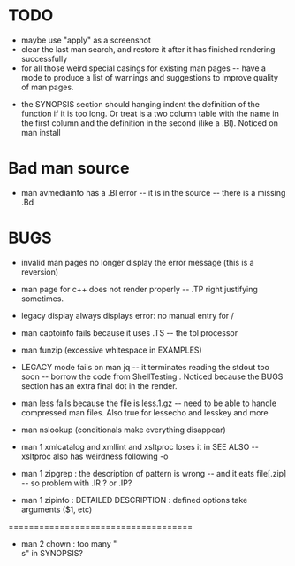 #  TODO

- maybe use "apply" as a screenshot
- clear the last man search, and restore it after it has finished rendering successfully
- for all those weird special casings for existing man pages -- have a mode to produce a list of warnings and suggestions to improve quality of man pages.

* the SYNOPSIS section should hanging indent the definition of the function if it is too long.  Or treat is a two column table with the name in the first column and the definition in the second (like a .Bl).  Noticed on man install

# Bad man source

* man avmediainfo has a .Bl error -- it is in the source -- there is a missing .Bd

# BUGS

- invalid man pages no longer display the error message (this is a reversion)

- man page for c++ does not render properly -- .TP right justifying sometimes.

- legacy display always displays error: no manual entry for /

- man captoinfo fails because it uses .TS -- the tbl processor

- man funzip (excessive whitespace in EXAMPLES)


- LEGACY mode fails on man jq -- it terminates reading the stdout too soon -- borrow the code from ShellTesting .  Noticed because the BUGS section has an extra final dot in the render.

- man less fails because the file is less.1.gz -- need to be able to handle compressed man files.  Also true for lessecho and lesskey and more

- man nslookup    (conditionals make everything disappear)

- man 1 xmlcatalog and xmllint and xsltproc  loses it in SEE ALSO  -- xsltproc also has weirdness following -o

- man 1 zipgrep : the description of   pattern   is wrong -- and it eats file[.zip] -- so problem with .IR ?  or .IP?

- man 1 zipinfo : DETAILED DESCRIPTION :  defined options take arguments ($1, etc)

====================================

- man 2 chown : too many "<br> s" in SYNOPSIS?
